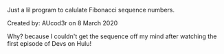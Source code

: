 Just a lil program to calulate Fibonacci sequence numbers.

Created by: AUcod3r on 8 March 2020

Why? because I couldn't get the sequence off my mind
after watching the first episode of Devs on Hulu!